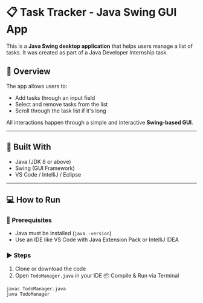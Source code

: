 # 📋 Task Tracker - Java Swing GUI App

This is a **Java Swing desktop application** that helps users manage a list of tasks. It was created as part of a Java Developer Internship task.

## 🎯 Overview

The app allows users to:
- Add tasks through an input field
- Select and remove tasks from the list
- Scroll through the task list if it's long

All interactions happen through a simple and interactive **Swing-based GUI**.

---

## 🧱 Built With

- Java (JDK 8 or above)
- Swing (GUI Framework)
- VS Code / IntelliJ / Eclipse

---

## 💻 How to Run

### 🔧 Prerequisites

- Java must be installed (`java -version`)
- Use an IDE like VS Code with Java Extension Pack or IntelliJ IDEA

### ▶️ Steps

1. Clone or download the code
2. Open `TodoManager.java` in your IDE
📦 Compile & Run via Terminal

```bash
javac TodoManager.java
java TodoManager
